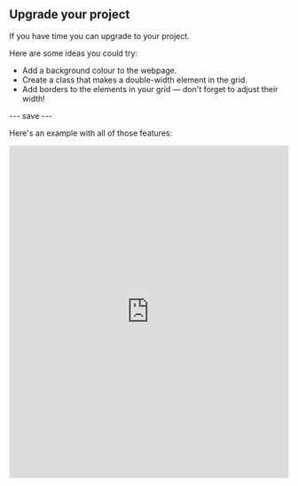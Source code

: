 ## Upgrade your project

If you have time you can upgrade to your project. 

Here are some ideas you could try:
 + Add a background colour to the webpage. 
 + Create a class that makes a double-width element in the grid.
 + Add borders to the elements in your grid — don't forget to adjust their width!

--- save ---

Here's an example with all of those features:

<iframe src="https://trinket.io/embed/html/20ceb84b20" width="100%" height="600" frameborder="0" marginwidth="0" marginheight="0" allowfullscreen></iframe>
